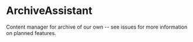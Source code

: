 # ArchiveAssistant
Content manager for archive of our own -- see issues for more information on planned features.
